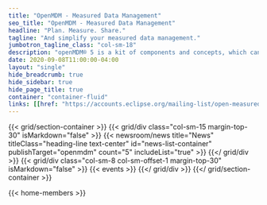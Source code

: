 ```yaml
---
title: "OpenMDM - Measured Data Management"
seo_title: "OpenMDM - Measured Data Management"
headline: "Plan. Measure. Share."
tagline: "And simplify your measured data management."
jumbotron_tagline_class: "col-sm-18"
description: "openMDM® 5 is a kit of components and concepts, which can be used to compose applications for measured data management systems. The development of components and concepts is driven by the openMDM® Eclipse Working Group. All components and concepts are published under the Eclipse Public License."
date: 2020-09-08T11:00:00-04:00
layout: "single"
hide_breadcrumb: true
hide_sidebar: true
hide_page_title: true
container: "container-fluid"
links: [[href: "https://accounts.eclipse.org/mailing-list/open-measured-data-wg", text: "Join Our Mailing List"], [href: "https://wiki.eclipse.org/Open-Measured-Data-Management-WG#Steering_Committee", text: "Learn More"]]
---
```


{{< grid/section-container >}}
  {{< grid/div class="col-sm-15 margin-top-30" isMarkdown="false" >}}
    {{< newsroom/news
          title="News"
          titleClass="heading-line text-center"
          id="news-list-container"
          publishTarget="openmdm"
          count="5"
          includeList="true" >}}
  {{</ grid/div >}}
  {{< grid/div class="col-sm-8 col-sm-offset-1 margin-top-30" isMarkdown="false" >}}
    {{< events >}}
  {{</ grid/div >}}
{{</ grid/section-container >}}

{{< home-members >}}